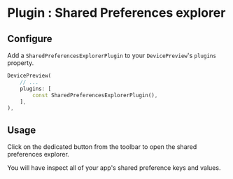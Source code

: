 # Plugin : Shared Preferences explorer


## Configure

Add a `SharedPreferencesExplorerPlugin` to your `DevicePreview`'s `plugins` property.

```dart
DevicePreview(
    // ...
    plugins: [
        const SharedPreferencesExplorerPlugin(),
    ],
),
```

## Usage

Click on the dedicated button from the toolbar to open the shared preferences explorer.

You will have inspect all of your app's shared  preference keys and values.

